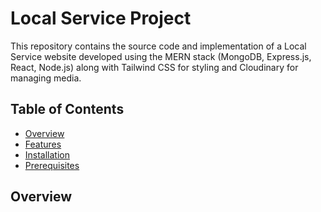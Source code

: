 # Local Service Project

This repository contains the source code and implementation of a Local Service website  developed using the MERN stack (MongoDB, Express.js, React, Node.js) along with Tailwind CSS for styling and Cloudinary for managing media.

## Table of Contents
- [Overview](#overview)
- [Features](#features)
- [Installation](#installation)
- [Prerequisites](#prerequisites)

## Overview



